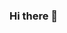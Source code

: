 ### Hi there 👋

<!--
**danilovinicius1/danilovinicius1** is a ✨ _special_ ✨ repository because its `README.md` (this file) appears on your GitHub profile.

# Contribuições.
<center>
<table>
  <tr>
      <td><img width="400px" align="left" src="https://github-readme-stats.vercel.app/api/top-langs/?username=danilovinicius1&hide=html&layout=compact&theme=cobalt" /></td>
      <td><img width="400px" align="left" src="https://github-readme-stats.vercel.app/api?username=danilovinicius1&theme=cobalt" /></td>
  </tr>  
 </table>
</center>

